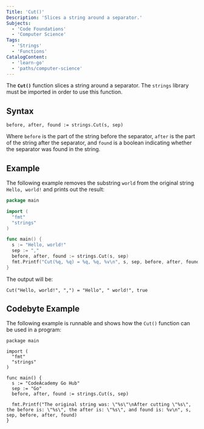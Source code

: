 ```yaml
---
Title: 'Cut()'
Description: 'Slices a string around a separator.'
Subjects:
  - 'Code Foundations'
  - 'Computer Science'
Tags:
  - 'Strings'
  - 'Functions'
CatalogContent:
  - 'learn-go'
  - 'paths/computer-science'
---
```


The **`Cut()`** function slices a string around a separator. The `strings` library must be imported in order to use this function.

## Syntax

```pseudo
before, after, found := strings.Cut(s, sep)
```

Where `before` is the part of the string before the separator, `after` is the part of the string after the separator, and `found` is a boolean indicating whether the separator was found in the string.

## Example

The following example removes the substring `world` from the original string `Hello, world!` and prints out the result:

```go
package main

import (
  "fmt"
  "strings"
)

func main() {
  s := "Hello, world!"
  sep := ","
  before, after, found := strings.Cut(s, sep)
  fmt.Printf("Cut(%q, %q) = %q, %q, %v\n", s, sep, before, after, found)
}
```

The output will be:

```shell
Cut("Hello, world!", ",") = "Hello", " world!", true
```

## Codebyte Example

The following example is runnable and shows how the `Cut()` function can be used in a program:

```codebyte/golang
package main

import (
  "fmt"
  "strings"
)

func main() {
  s := "CodeAcademy Go Hub"
  sep := "Go"
  before, after, found := strings.Cut(s, sep)

  fmt.Printf("The original string was: \"%s\"\nAfter cutting \"%s\", the before is: \"%s\", the after is: \"%s\", and found is: %v\n", s, sep, before, after, found)
}
```
